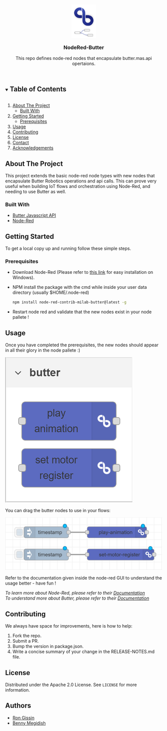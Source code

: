 
<!-- PROJECT LOGO -->
<br />
<p align="center" style="margin-bottom: -6px">
  <a href="https://github.com/idc-milab/NodeRed-Butter/">
    <img src="nodes/icons/butter-node-red-logo.png" alt="Logo" width="80" height="108">
  </a>

  <h3 align="center">NodeRed-Butter</h3>

  <p align="center">
    This repo defines node-red nodes that encapsulate butter.mas.api opertaions.
    <br />
    <br />
  </p>
</p>



<!-- TABLE OF CONTENTS -->
<details open="open">
  <summary><h2 style="display: inline-block">Table of Contents</h2></summary>
  <ol>
    <li>
      <a href="#about-the-project">About The Project</a>
      <ul>
        <li><a href="#built-with">Built With</a></li>
      </ul>
    </li>
    <li>
      <a href="#getting-started">Getting Started</a>
      <ul>
        <li><a href="#prerequisites">Prerequisites</a></li>
      </ul>
    </li>
    <li><a href="#usage">Usage</a></li>
    <li><a href="#contributing">Contributing</a></li>
    <li><a href="#license">License</a></li>
    <li><a href="#contact">Contact</a></li>
    <li><a href="#acknowledgements">Acknowledgements</a></li>
  </ol>
</details>



<!-- ABOUT THE PROJECT -->
## About The Project

This project extends the basic node-red node types with new nodes that encapsulate Butter Robotics operations and api calls.
This can prove very useful when building IoT flows and orchestration using Node-Red, and needing to use Butter as well.


### Built With

* [Butter Javascript API](https://github.com/butter-robotics/Butter.MAS.JavascriptAPI)
* [Node-Red](https://nodered.org/)

<!-- GETTING STARTED -->
## Getting Started

To get a local copy up and running follow these simple steps.

### Prerequisites

* Download Node-Red (Please refer to [this link](https://nodered.org/docs/getting-started/windows) for easy installation on Windows).
  
* NPM install the package with the cmd while inside your user data directory (usually $HOME/.node-red)
  ```sh
  npm install node-red-contrib-milab-butter@latest -g
  ```
* Restart node red and validate that the new nodes exist in your node pallete !


<!-- USAGE EXAMPLES -->
## Usage

Once you have completed the prerequisites, the new nodes should appear in all their glory in the node pallete :)

![pallete pic](readme-resources/pallete-example.png?raw=true)

You can drag the butter nodes to use in your flows:

![flow pic](readme-resources/flow-example.png?raw=true)

Refer to the documentation given inside the node-red GUI to understand the usage better - have fun !


_To learn more about Node-Red, please refer to their [Documentation](https://nodered.org/docs/)_\
_To understand more about Butter, please refer to their [Documentation](https://github.com/butter-robotics/Butter.MAS.JavascriptAPI)_


<!-- CONTRIBUTING -->
## Contributing

We always have space for improvements, here is how to help:

1) Fork the repo.
2) Submit a PR.
3) Bump the version in package.json.
4) Write a concise summary of your change in the RELEASE-NOTES.md file. 

<!-- LICENSE -->
## License

Distributed under the Apache 2.0 License. See `LICENSE` for more information.

## Authors

* [Ron Gissin](https://github.com/RonGissin)
* [Benny Megidish](https://github.com/bennymeg)



